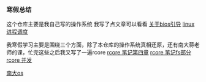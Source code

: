 ### 寒假总结
这个仓库主要是我自己写的操作系统
我写了点文章可以看看
[关于bios引导](关于bios引导.md)
[linux进程调度](linux进程调度.md)

我寒假学习主要是围绕三个方面，除了本仓库的操作系统真相还原，还有南大蒋老师的课，忙完这些之后我又写了一遍rcore
[rcore 笔记第四章](ch4.md)
[rcore 笔记fs部分](fs.md)
[rcore 并发](ch5和ch8并发.md)

[南大os](jyyos.md)
